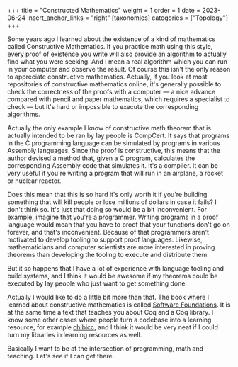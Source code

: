 +++
title = "Constructed Mathematics"
weight = 1
order = 1
date = 2023-06-24
insert_anchor_links = "right"
[taxonomies]
categories = ["Topology"]
+++

Some years ago I learned about the existence of a kind of mathematics called Constructive Mathematics. If you practice math using this style, every proof of existence you write will also provide an algorithm to actually find what you were seeking. And I mean a real algorithm which you can run in your computer and observe the result. Of course this isn't the only reason to appreciate constructive mathematics. Actually, if you look at most repositories of constructive mathematics online, it's generally possible to check the correctness of the proofs with a computer — a nice advance compared with pencil and paper mathematics, which requires a specialist to check — but it's hard or impossible to execute the corresponding algorithms.

Actually the only example I know of constructive math theorem that is actually intended to be ran by lay people is CompCert. It says that programs in the C programming language can be simulated by programs in various Assembly languages. Since the proof is constructive, this means that the author devised a method that, given a C program, calculates the corresponding Assembly code that simulates it. It's a compiler. It can be very useful if you're writing a program that will run in an airplane, a rocket or nuclear reactor.

Does this mean that this is so hard it's only worth it if you're building something that will kill people or lose millions of dollars in case it fails? I don't think so. It's just that doing so would be a bit inconvenient. For example, imagine that you're a programmer. Writing programs in a proof language would mean that you have to proof that your functions don't go on forever, and that's inconvenient. Because of that programmers aren't motivated to develop tooling to support proof languages. Likewise, mathematicians and computer scientists are more interested in proving theorems than developing the tooling to execute and distribute them.

But it so happens that I have a lot of experience with language tooling and build systems, and I think it would be awesome if my theorems could be executed by lay people who just want to get something done. 

Actually I would like to do a little bit more than that. The book where I learned about constructive mathematics is called [Software Foundations](https://softwarefoundations.cis.upenn.edu/). It is at the same time a text that teaches you about Coq and a Coq library. I know some other cases where people turn a codebase into a learning resource, for example [chibicc](https://github.com/rui314/chibicc), and I think it would be very neat if I could turn my libraries in learning resources as well.

Basically I want to be at the intersection of programming, math and teaching. Let's see if I can get there.

